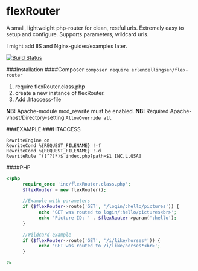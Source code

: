 # flexRouter
A small, lightweight php-router for clean, restful urls. Extremely easy to setup and configure.
Supports parameters, wildcard urls.

I might add IIS and Nginx-guides/examples later.

[![Build Status](https://travis-ci.org/ErlendEllingsen/flexRouter.svg)](https://travis-ci.org/ErlendEllingsen/flexRouter/)

###Installation
####Composer
```composer require erlendellingsen/flex-router```


1. require flexRouter.class.php
2. create a new instance of flexRouter. 
3. Add .htaccess-file

**NB:** Apache-module mod_rewrite must be enabled.
**NB:** Required Apache-vhost/Directory-setting 
```AllowOverride all```

###EXAMPLE
###HTACCESS
```htaccess
RewriteEngine on
RewriteCond %{REQUEST_FILENAME} !-f
RewriteCond %{REQUEST_FILENAME} !-d
RewriteRule ^([^?]*)$ index.php?path=$1 [NC,L,QSA]
```

####PHP

```php
<?php
      require_once 'inc/flexRouter.class.php';
      $flexRouter = new flexRouter();
      
      //Example with parameters 
      if ($flexRouter->route('GET', '/login/:hello/pictures')) {
            echo 'GET was routed to login/:hello/pictures<br>';
            echo 'Picture ID: ' . $flexRouter->param(':hello');
      }  
      
      //Wildcard-example
      if ($flexRouter->route('GET', '/i/like/horses*')) {
            echo 'GET was routed to /i/like/horses*<br>';
      }  
      
?>
```
